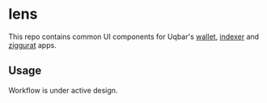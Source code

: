 # lens

This repo contains common UI components for Uqbar's [wallet](https://github.com/uqbar-dao/wallet-ui), [indexer](https://github.com/uqbar-dao/indexer-ui) and [ziggurat](https://github.com/uqbar-dao/ziggurat) apps.

## Usage 

Workflow is under active design.
